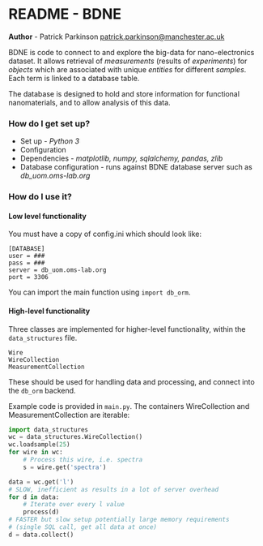 # README - BDNE #

**Author** - Patrick Parkinson [patrick.parkinson@manchester.ac.uk](mailto:patrick.parkinson@manchester.ac.uk)

BDNE is code to connect to and explore the big-data for nano-electronics
dataset. It allows retrieval of _measurements_ (results of _experiments_) for
_objects_ which are associated with unique _entities_ for different _samples_. Each
term is linked to a database table.

The database is designed to hold and store information for functional nanomaterials,
and to allow analysis of this data.

### How do I get set up? ###

* Set up - *Python 3*
* Configuration
* Dependencies - *matplotlib, numpy, sqlalchemy, pandas, zlib*
* Database configuration - runs against BDNE database server such as *db_uom.oms-lab.org*

### How do I use it? ###
#### Low level functionality ####
You must have a copy of config.ini which should look like:
```
[DATABASE]
user = ###
pass = ###
server = db_uom.oms-lab.org
port = 3306
```
You can import the main function using `import db_orm`. 

#### High-level functionality ####

Three classes are implemented for higher-level functionality, within the ```data_structures``` file.
```
Wire
WireCollection
MeasurementCollection
```
These should be used for handling data and processing, and connect into the ```db_orm``` backend.

Example code is provided in ```main.py```. The containers WireCollection and MeasurementCollection are iterable:
```python
import data_structures
wc = data_structures.WireCollection()
wc.loadsample(25)
for wire in wc:
    # Process this wire, i.e. spectra
    s = wire.get('spectra')

data = wc.get('l')
# SLOW, inefficient as results in a lot of server overhead
for d in data:
    # Iterate over every l value
    process(d)
# FASTER but slow setup potentially large memory requirements 
# (single SQL call, get all data at once)
d = data.collect()
```
